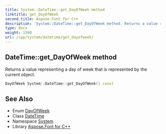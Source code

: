 ```yaml
---
title: System::DateTime::get_DayOfWeek method
linktitle: get_DayOfWeek
second_title: Aspose.Font for C++
description: 'System::DateTime::get_DayOfWeek method. Returns a value representing a day of week that is represented by the current object in C++.'
type: docs
weight: 1500
url: /cpp/system/datetime/get_dayofweek/
---
```

## DateTime::get_DayOfWeek method


Returns a value representing a day of week that is represented by the current object.

```cpp
DayOfWeek System::DateTime::get_DayOfWeek() const
```

## See Also

* Enum [DayOfWeek](../../dayofweek/)
* Class [DateTime](../)
* Namespace [System](../../)
* Library [Aspose.Font for C++](../../../)
